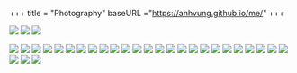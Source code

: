 +++
title = "Photography"
baseURL ="https://anhvung.github.io/me/"
+++


![](me/photos/155238895_1036081357198161_1512727636825151953_n.jpg)
![](me/photos/161776081_1031307377394779_3200227547682183740_n.jpg)
![](me/photos/166686481_455618125707899_4522023936286431349_n.jpg)

![](me/photos/176052263_2769561073374034_723519283204773325_n.jpg)
![](me/photos/196514905_960844674675061_2719893209536194359_n.jpg)
![](me/photos/196619240_102120612055907_1933902003892750331_n.jpg)
![](me/photos/219493091_245815007126609_8718371875441681905_n.jpg)
![](me/photos/234554883_1139475329793855_549979313040508821_n.jpg)
![](me/photos/234837444_3007920249419938_410415942983490099_n.jpg)
![](me/photos/235820319_663591581709568_2452329192182802488_n.jpg)
![](me/photos/236108076_202914811806419_1658143739826612998_n.jpg)
![](me/photos/236852085_336664844865348_7488842767318559366_n.jpg)
![](me/photos/237272267_265998718347132_1745955939309044195_n.jpg)
![](me/photos/240640962_197289875718734_3104341248338499500_n.jpg)
![](me/photos/244753807_138390471858873_1839511314134752728_n.jpg)
![](me/photos/245539320_456410925748889_3122021840450116039_n.jpg)
![](me/photos/246496155_205050091741374_1386169533154122714_n.jpg)
![](me/photos/246731076_460109412055721_7477251153443495721_n.jpg)
![](me/photos/247373618_1232194410622990_8543966636152638233_n.jpg)
![](me/photos/247464962_199439365638426_9068062838650488785_n.jpg)
![](me/photos/269021254_1913981162115866_2363731857241627406_n.jpg)
![](me/photos/82923020_810854629427530_2684668313076993646_n.jpg)
![](me/photos/83774018_237895250543096_7106469478374643566_n.jpg)
![](me/photos/83812106_519106825401138_5258706122113304176_n.jpg)
![](me/photos/148646644_1845832668902461_4601841049058803332_n.jpg)
![](me/photos/152958459_3767142683353118_7144612083438088392_n.jpg)
![](me/photos/153012396_261540422210180_7828426170247924213_n.jpg)
![](me/photos/154066067_430887901323544_3757356996149336523_n.jpg)
![](me/photos/154373120_904881773621785_1250575045165996055_n.jpg)
![](me/photos/167433811_122937163140231_3932393510916942393_n.jpg)
![](me/photos/168854041_2793287337651492_3162864252910852112_n.jpg)